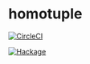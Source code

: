 # homotuple

[![CircleCI](https://circleci.com/gh/kakkun61/tuple/tree/master.svg?style=svg)](https://circleci.com/gh/kakkun61/tuple/tree/master)

[![Hackage](http://hackage.haskell.org/package/homotuple)](https://matrix.hackage.haskell.org/api/v2/packages/homotuple/badge)
